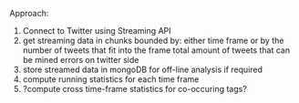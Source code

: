 Approach:

1. Connect to Twitter using Streaming API
2. get streaming data in chunks bounded by:
    either time frame or by the number of tweets that fit into the frame
    total amount of tweets that can be mined
    errors on twitter side
3. store streamed data in mongoDB for off-line analysis if required
4. compute running statistics for each time frame
5. ?compute cross time-frame statistics for co-occuring tags?

